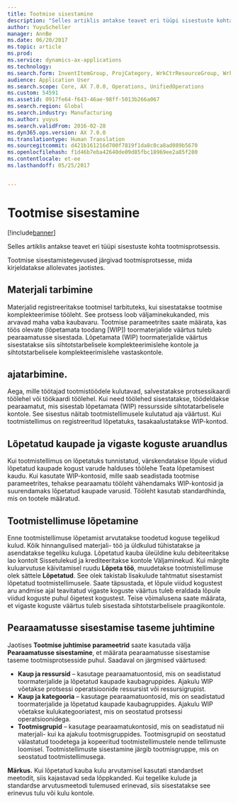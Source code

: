 ```yaml
---
title: Tootmise sisestamine
description: "Selles artiklis antakse teavet eri tüüpi sisestuste kohta tootmisprotsessis."
author: YuyuScheller
manager: AnnBe
ms.date: 06/20/2017
ms.topic: article
ms.prod: 
ms.service: dynamics-ax-applications
ms.technology: 
ms.search.form: InventItemGroup, ProjCategory, WrkCtrResourceGroup, WrkCtrTable
audience: Application User
ms.search.scope: Core, AX 7.0.0, Operations, UnifiedOperations
ms.custom: 54591
ms.assetid: 0917fe64-f643-46ae-98ff-5013b266a067
ms.search.region: Global
ms.search.industry: Manufacturing
ms.author: yuyus
ms.search.validFrom: 2016-02-28
ms.dyn365.ops.version: AX 7.0.0
ms.translationtype: Human Translation
ms.sourcegitcommit: d421b161216d700f7819f1da8c0ca8ad089b5670
ms.openlocfilehash: f1d46b7eba42640de09d85fbc18969ee2a85f280
ms.contentlocale: et-ee
ms.lasthandoff: 05/25/2017


---
```


# <a name="production-posting"></a>Tootmise sisestamine

[!include[banner](../includes/banner.md)]


Selles artiklis antakse teavet eri tüüpi sisestuste kohta tootmisprotsessis.

Tootmise sisestamistegevused järgivad tootmisprotsesse, mida kirjeldatakse allolevates jaotistes.

## <a name="material-consumption"></a>Materjali tarbimine
Materjalid registreeritakse tootmisel tarbituteks, kui sisestatakse tootmise komplekteerimise tööleht. See protsess loob väljaminekukanded, mis arvavad maha vaba kaubavaru. Tootmise parameetrites saate määrata, kas töös olevate (lõpetamata toodang \[WIP\]) toormaterjalide väärtus tuleb pearaamatusse sisestada. Lõpetamata (WIP) toormaterjalide väärtus sisestatakse siis sihtotstarbelisele komplekteerimislehe kontole ja sihtotstarbelisele komplekteerimislehe vastaskontole.

## <a name="time-consumption"></a>ajatarbimine.
Aega, mille töötajad tootmistöödele kulutavad, salvestatakse protsessikaardi töölehel või töökaardi töölehel. Kui need töölehed sisestatakse, töödeldakse pearaamatut, mis sisestab lõpetamata (WIP) ressursside sihtotatarbelisele kontole. See sisestus näitab tootmistellimusele kulutatud aja väärtust. Kui tootmistellimus on registreeritud lõpetatuks, tasakaalustatakse WIP-kontod.

## <a name="reporting-finished-goods-and-error-quantities"></a>Lõpetatud kaupade ja vigaste koguste aruandlus
Kui tootmistellimus on lõpetatuks tunnistatud, värskendatakse lõpule viidud lõpetatud kaupade kogust varude halduses töölehe Teata lõpetamisest kaudu. Kui kasutate WIP-kontosid, mille saab seadistada tootmise parameetrites, tehakse pearaamatu tööleht vähendamaks WIP-kontosid ja suurendamaks lõpetatud kaupade varusid. Tööleht kasutab standardhinda, mis on tootele määratud.

## <a name="ending-the-production-order"></a>Tootmistellimuse lõpetamine
Enne tootmistellimuse lõpetamist arvutatakse toodetud koguse tegelikud kulud. Kõik hinnangulised materjali- töö ja üldkulud tühistatakse ja asendatakse tegeliku kuluga. Lõpetatud kauba üleüldine kulu debiteeritakse lao kontolt Sissetulekud ja krediteeritakse kontole Väljaminekud. Kui märgite kuluarvutuse käivitamisel ruudu **Lõpeta töö**, muudetakse tootmistellimuse olek sättele **Lõpetatud**. See olek takistab lisakulude tahtmatut sisestamist lõpetatud tootmistellimusele. Saate täpsustada, et lõpule viidud kogustest aru andmise ajal teavitatud vigaste koguste väärtus tuleb eraldada lõpule viidud koguste puhul õigetest kogustest. Teise võimalusena saate määrata, et vigaste koguste väärtus tuleb sisestada sihtotstarbelisele praagikontole.

## <a name="controlling-the-level-of-ledger-posting"></a>Pearaamatusse sisestamise taseme juhtimine
Jaotises **Tootmise juhtimise parameetrid** saate kasutada välja **Pearaamatusse sisestamine**, et määrata pearaamatusse sisestamise taseme tootmisprotsesside puhul. Saadaval on järgmised väärtused:

-   **Kaup ja ressursid** – kasutage pearaamatuontosid, mis on seadistatud toormaterjalide ja lõpetatud kaupade kaubagruppides. Ajakulu WIP võetakse protsessi operatsioonide ressursist või ressursigrupist.
-   **Kaup ja kategooria** – kasutage pearaamatuontosid, mis on seadistatud toormaterjalide ja lõpetatud kaupade kaubagruppides. Ajakulu WIP võetakse kulukategooriatest, mis on seostatud protsessi operatsioonidega.
-   **Tootmisgrupid** – kasutage pearaamatukontosid, mis on seadistatud nii materjali- kui ka ajakulu tootmisgruppides. Tootmisgrupid on seostatud välastatud toodetega ja kopeeritud tootmistellimustele nende tellimuste loomisel. Tootmistellimuste sisestamine järgib tootmisgruppe, mis on seostatud tootmistellimusega.

**Märkus.** Kui lõpetatud kauba kulu arvutamisel kasutati standardset meetodit, siis kajastavad seda lõppkanded. Kui tegelike kulude ja standardse arvutusmeetodi tulemused erinevad, siis sisestatakse see erinevus tulu või kulu kontole.




